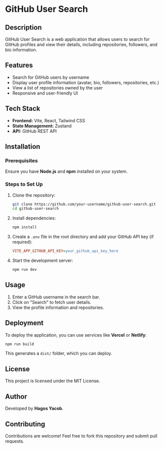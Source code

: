 # GitHub User Search

## Description
GitHub User Search is a web application that allows users to search for GitHub profiles and view their details, including repositories, followers, and bio information.

## Features
- Search for GitHub users by username
- Display user profile information (avatar, bio, followers, repositories, etc.)
- View a list of repositories owned by the user
- Responsive and user-friendly UI

## Tech Stack
- **Frontend:** Vite, React, Tailwind CSS
- **State Management:** Zustand
- **API:** GitHub REST API

## Installation

### Prerequisites
Ensure you have **Node.js** and **npm** installed on your system.

### Steps to Set Up
1. Clone the repository:
   ```sh
   git clone https://github.com/your-username/github-user-search.git
   cd github-user-search
   ```
2. Install dependencies:
   ```sh
   npm install
   ```
3. Create a `.env` file in the root directory and add your GitHub API key (if required):
   ```ini
   VITE_APP_GITHUB_API_KEY=your_github_api_key_here
   ```
4. Start the development server:
   ```sh
   npm run dev
   ```

## Usage
1. Enter a GitHub username in the search bar.
2. Click on "Search" to fetch user details.
3. View the profile information and repositories.

## Deployment
To deploy the application, you can use services like **Vercel** or **Netlify**:
```sh
npm run build
```
This generates a `dist/` folder, which you can deploy.

## License
This project is licensed under the MIT License.

## Author
Developed by **Hagos Yacob**.

## Contributing
Contributions are welcome! Feel free to fork this repository and submit pull requests.

